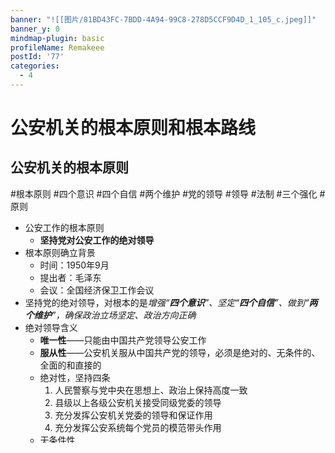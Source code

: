 ```yaml
---
banner: "![[图片/81BD43FC-7BDD-4A94-99C8-278D5CCF9D4D_1_105_c.jpeg]]"
banner_y: 0
mindmap-plugin: basic
profileName: Remakeee
postId: '77'
categories:
  - 4
---
```

# 公安机关的根本原则和根本路线
## 公安机关的根本原则
#根本原则 #四个意识  #四个自信  #两个维护 #党的领导 #领导 #法制 #三个强化 #原则
- 公安工作的根本原则
	- **坚持党对公安工作的绝对领导**
- 根本原则确立背景
	- 时间：1950年9月
	- 提出者：毛泽东
	- 会议：全国经济保卫工作会议
- 坚持党的绝对领导，对根本的是*增强“**四个意识**”、坚定“**四个自信**”、做到“**两个维护**”，确保政治立场坚定、政治方向正确*
- 绝对领导含义
	- **唯一性**——只能由中国共产党领导公安工作
	- **服从性**——公安机关服从中国共产党的领导，必须是绝对的、无条件的、全面的和直接的
	- 绝对性，坚持四条
		1. 人民警察与党中央在思想上、政治上保持高度一致
		2. 县级以上各级公安机关接受同级党委的领导
		3. 充分发挥公安机关党委的领导和保证作用
		4. 充分发挥公安系统每个党员的模范带头作用
	- 无条件性
		- 公安机关必须无条件地置于党中央及各级党委的领导下，不得以任何理由和借口削弱、抵制、损害或者摆脱党的领导
	- 全面性
		1. 公安机关全面地接受党在**政治上**、**思想上**、**组织上**和**工作上**的领导
		2. 凡是涉及**重大方针、政策、法律问题时，都要及时向党委请示报告**，经党委审核批准，并在党委监督下贯彻执行
		3. 那些具有全面性重大政治影响和社会影响的工作部署遗迹一些重大案件的侦查处理，都要在地方党委实际领导下进行
	- 直接性
		- 公安机关自觉地接受党中央指定的路线、方针、政策的领导，同时也应自觉接受党中央和各级党委对公安工作的直接领导。凡是党委直接过问、检查和督促的，公安机关都要如实汇报，不得封锁消息，不得向党委保密，不准消极应付和抵制，更不准拒绝
		- **不得向党委保密，但向党员、干部个人保密**
### 绝对领导的实现途径
- 政治领导
	- 是指党在政治方向、政治路线、政治原则和方针、政策上的领导
- 思想领导
	- 是实现政治领导的思想保证
- 组织领导
	- 是实现党对公安机关领导的组织保证
	- 实现途径
		- 健全组织管理
		- 抓好公安机关领导班子和公安队伍建设
		- 抓好党内组织生活，贯彻民主集中制，开展批评与自我批评
		- 坚持党管干部原则，向政府推荐公安机关的主要领导干部
- 决策领导
	- 地方党委对公安工作事关重大问题有权做出决策
	1. 进行宏观公安决策。公安机关要及时向党委汇报重要的敌情、社情和治安情况。党委根据具体情况提出宏观性的决策意见，责成并督促政府和公安机关贯彻执行
	2. 对重大问题作出必要指示。公安机关作出的战略性部署，处理政策性、法律性问题，采取有社会影星的行动均需主动向党委请示报告，请党委研究并作出指示
	4. 做好组织协调工作。组织和动员其他有关部门和各种社会力量、支持、配合公安工作，协调公安机关与检察院、法院、司法行政和国家安全机关，帮助和监督公安机关完成任务
- 法制领导
	- 党领导指定各项公安法律、法规，并监督公安机关实施
	1. 某些重要的地方性公安法规的制定，应在省、自治区、直辖市党委的领导下进行，由地方党委提出指导性意见，依照法律程序制定公安法律文件
	2. 在实施公安法律、法规过程中，各级党的组织充分发挥保证作用，要求做到有法必依，执法必严，违法必究。特别是要通过党的组织严格监督公安机关依法办事，号召广大党员带头遵守公安法律、法规
###  党的领导和政府领导的关系应遵循的四大原则
- 党政分开原则
	- 党的领导是政治领导，即在党委领导下，使公安机关坚持正确的政治方向，实行正确的政治原则，贯彻执行党的路线、方针、政策
	- 政府的领导是行政领导，即依照国家法律，以行政的手段进行指挥和管理，是公安机关高效率地执行行政职能
- 彼此保证原则
	- 党的领导，政府的领导、上级公安机关对下级公安机关的领导，这些领导关系不能互相割裂，必须彼此相互支持和保证
- 互相结合原则
	- 解决某些重大事件时，往往需要三者共同组成领导指挥班子。结合，共同部署、共同领导；共同指挥；职能结合
- 全面强化原则
	- “**三个强化**”——强化**党的领导**，强化**政府的领导**，强化公**安机关上级对下级的领导**，而不是只加强某一种领导




## 公安工作的根本路线
#根本路线 #宗旨 #根本态度 #基本方法 #枫桥经验 #五个坚持 #核心价值 #政治灵魂 
#实践本质 #主要路径 #重要手段 #工作格局 #东莱精神 #漳州110 #群众路线 
### 公安工作的根本路线
- **群众路线是公安工作的根本路线**
- 具体内涵
	- 一切为了群众（**宗旨和出发点**），一切依靠群众（**根本态度**），从群众中来，到群众中去（**基本方法**）的工作路线
### “**枫桥经验**”
1. 历史沿革
	- 20世纪60年代初，浙江省绍兴市诸暨县枫桥镇干部群众创造了“**发动和依靠群众，坚持矛盾不上交，就地解决。实现捕人少，治安好**”的“**枫桥经验**”，1963年毛泽东同志就曾亲笔批示“要各地效仿，经过试点，推广去做”
### **新时代枫桥经验**
- 实行“五个坚持”
	- **坚持党建引领，坚持人民主体，坚持“三治融合”，坚持“四防并举”，坚持共建共享**
	- **人民主体**是新时代“枫桥经验”的**核心价值**；
	- **党建引领**是新时代“枫桥经验”的**政治灵魂**，本质特征，根本保证；
	- **路径创新**是新时代“枫桥经验”的**实践本质**；
	- 坚持**自治**、**法治**、**德治**“三治融合”是新时代“枫桥经验”的**主要路径**；
	- **人防**、**物防**、**技防**、**心防**“四防并举”是新时代“枫桥经验”的**重要手段**；
	- **共建共享**是新时代“枫桥经验”的**工作格局**
- 先变化
	- 由“矛盾不上交，就地解决”向“**矛盾不上交，平安不出事，服务不缺位**”的基层社会治理新样板打造
### “东莱精神”
- 哈尔滨市公安局道外分局东莱派出所
- 群众路线的一个代表
- 发扬“**百家熟**”“**拒腐蚀永不沾**”“**警民鱼水情**”三件传家宝
- 形成了“**讲忠诚**、**爱人民**、**守清廉**、**创平安**”为基本内涵的新时代东莱精神
- 忠诚核心、用户核心、跟随核心、捍卫核心
- 不为名利所累、不为物欲所惑、不为人情所扰
- 大抓基础
### 新时代“漳州110”精神内涵及警务机制
- 核心内涵：以人民为中心，做人民的保护神
- 初心：群众的困难就是我们的困难，群众的满意就是我们最大的心愿
- **精神特质：党性至上、敢为人先、永不止步**
- **时代特征：特出忠诚使命、突出止于未发、突出更快更灵、突出共治善治**
- 四个第一时间：第一时间减少群众受到伤害，第一时间找到报警渠道，第一时间赶到事发现场，第一时间高效依法处置
- 工作信条：警情就是命令，号令就是行动



## 社会治安综合管理
#治安 #基本措施
- 社会治安综合管理是**党和政府**（**领导力量**）全面解决我国社会治安问题的战略方针，是我国社会主义精神文明建设的**重要组成部分**，是公安工作中**党的领导**、**公安机关**和人**民群众**有机结合的新形式，是党委领导公安工作的**根本原则**和群众路线在新形势下的**新发展**
- 着力推进社会治理系统化、科学化、智能化、法制化
- 社会治安综合治理的任务
	- 打击（**首要环节**，**前提条件**）
	- 防范（**基本措施**）
	- 教育（维护社会治安的战略性措施）
	- 管理（重要手段，基础工作）
	- 建设（加强有关社会治安综合管理的思想建设、组织建设、规范建设是落实治安管理的关键）
	- 改造（特殊预防工作）
